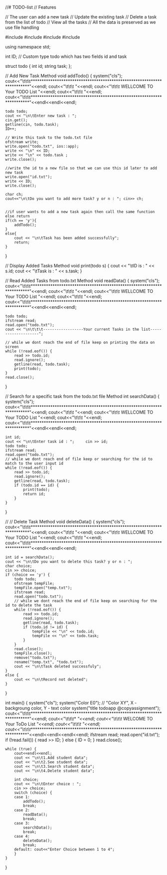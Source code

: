 //# TODO-list
// Features

// The user can add a new task
// Update the existing task
// Delete a task from the list of todo
// View all the tasks
// All the data is preserved as we use file handling

#include <iostream>
#include <fstream>
#include<string>
#include <cstdlib>

using namespace std;

int ID;
// Custom type todo which has two fields id and task

struct todo {
    int id;
    string task;
};

// Add New Task Method
void addTodo() {
    system("cls");
    cout<<"\t\t\t***********************************************************************"<<endl;
    cout<<"\t\t\t                                                                        "<<endl;
	cout<<"\t\t\t                       WELLCOME TO Your TODO List                       "<<endl;
    cout<<"\t\t\t                                                                        "<<endl;
    cout<<"\t\t\t***********************************************************************"<<endl<<endl<<endl;
    
    todo todo;
    cout << "\n\tEnter new task : ";
    cin.get();
    getline(cin, todo.task); 
    ID++; 

    // Write this task to the todo.txt file
    ofstream write;
    write.open("todo.txt", ios::app);
    write << "\n" << ID;
    write << "\n" << todo.task ;
    write.close();

    //write the id to a new file so that we can use this id later to add new task
    write.open("id.txt");
    write << ID;
    write.close();

    char ch;
    cout<<"\n\tDo you want to add more task? y or n : "; cin>> ch;


    //if user wants to add a new task again then call the same function else return
    if(ch == 'y'){
        addTodo();
    }
    else{
        cout << "\n\tTask has been added successfully";
        return;
    }
}

// Display Added Tasks Method
void print(todo s) {
    cout << "\tID is : " << s.id;
    cout << "\tTask is : " << s.task;
}

// Read Added Tasks from todo.txt Method
void readData() {
    system("cls");
    cout<<"\t\t\t***********************************************************************"<<endl;
    cout<<"\t\t\t                                                                        "<<endl;
	cout<<"\t\t\t                       WELLCOME TO Your TODO List                       "<<endl;
    cout<<"\t\t\t                                                                        "<<endl;
    cout<<"\t\t\t***********************************************************************"<<endl<<endl<<endl;
    
    todo todo;
    ifstream read;
    read.open("todo.txt");
    cout << "\n\t\t\t------------------Your current Tasks in the list--------------------";
    
    // while we dont reach the end of file keep on printing the data on screen
    while (!read.eof()) {
        read >> todo.id;
        read.ignore();
        getline(read, todo.task);
        print(todo);
    }
    read.close();
}

// Search for a specific task from the todo.txt file Method
int searchData() {
    system("cls");
    cout<<"\t\t\t***********************************************************************"<<endl;
    cout<<"\t\t\t                                                                        "<<endl;
	cout<<"\t\t\t                       WELLCOME TO Your TODO List                       "<<endl;
    cout<<"\t\t\t                                                                        "<<endl;
    cout<<"\t\t\t***********************************************************************"<<endl<<endl<<endl;

    int id;
    cout << "\n\tEnter task id : ";     cin >> id;
    todo todo;
    ifstream read;
    read.open("todo.txt");
    // while we dont reach end of file keep or searching for the id to match to the user input id
    while (!read.eof()) {
        read >> todo.id;
        read.ignore();
        getline(read, todo.task);
        if (todo.id == id) {
            print(todo);
            return id;
        }
    }
}

// // Delete Task Method
void deleteData() {
    system("cls");
    cout<<"\t\t\t***********************************************************************"<<endl;
    cout<<"\t\t\t                                                                        "<<endl;
	cout<<"\t\t\t                       WELLCOME TO Your TODO List                       "<<endl;
    cout<<"\t\t\t                                                                        "<<endl;
    cout<<"\t\t\t***********************************************************************"<<endl<<endl<<endl;

    int id = searchData();
    cout << "\n\tDo you want to delete this task? y or n : ";
    char choice;
    cin >> choice;
    if (choice == 'y') {
        todo todo;
        ofstream tempFile;
        tempFile.open("temp.txt");
        ifstream read;
        read.open("todo.txt");
        // while we dont reach the end of file keep on searching for the id to delete the task
        while (!read.eof()) {
            read >> todo.id;
            read.ignore();
            getline(read, todo.task);
            if (todo.id != id) {
                tempFile << "\n" << todo.id;
                tempFile << "\n" << todo.task;
            }
        }
        read.close();
        tempFile.close();
        remove("todo.txt");
        rename("temp.txt", "todo.txt");
        cout << "\n\tTask deleted successfuly";
    }
    else {
        cout << "\n\tRecord not deleted";
    }
}


int main()
{
    system("cls");
	system("Color E0"); // "Color XY", X - backgroung color, Y - text color
    system("title todoapp @copyassignment");
    cout<<"\t\t\t***********************************************************************"<<endl;
    cout<<"\t\t\t*                                                                     *"<<endl;
	cout<<"\t\t\t*                      WELCOME TO Your ToDo List                      *"<<endl;
	cout<<"\t\t\t*                                                                     *"<<endl;
    cout<<"\t\t\t***********************************************************************"<<endl<<endl<<endl<<endl;
    ifstream read;
    read.open("id.txt");
    if (!read.fail()) {
        read >> ID;
    }
    else {
        ID = 0;
    }
    read.close();

    while (true) {
        cout<<endl<<endl;
        cout << "\n\t1.Add student data";
        cout << "\n\t2.See student data";
        cout << "\n\t3.Search student data";
        cout << "\n\t4.Delete student data";

        int choice;
        cout << "\n\tEnter choice : ";
        cin >> choice;
        switch (choice) {
        case 1:
            addTodo();
            break;
        case 2:
            readData();
            break;
        case 3:
            searchData();
            break;
        case 4:
            deleteData();
            break;
        default: cout<<"Enter Choice between 1 to 4";
        }
    }
}
